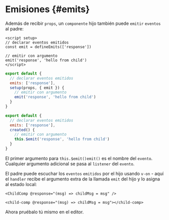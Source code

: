 # Emisiones {#emits}

Además de recibir `props`, un `componente` hijo también puede `emitir` `eventos` al padre:

<div class="composition-api">
<div class="sfc">

```vue
<script setup>
// declarar eventos emitidos
const emit = defineEmits(['response'])

// emitir con argumento
emit('response', 'hello from child')
</script>
```

</div>

<div class="html">

```js
export default {
  // declarar eventos emitidos
  emits: ['response'],
  setup(props, { emit }) {
    // emitir con argumento
    emit('response', 'hello from child')
  }
}
```

</div>

</div>

<div class="options-api">

```js
export default {
  // declarar eventos emitidos
  emits: ['response'],
  created() {
    // emitir con argumento
    this.$emit('response', 'hello from child')
  }
}
```

</div>

El primer argumento para <span class="options-api">`this.$emit()`</span><span class="composition-api">`emit()`</span> es el nombre del `evento`. Cualquier argumento adicional se pasa al `listener` del `evento`.

El padre puede escuchar los `eventos` `emitidos` por el hijo usando `v-on` - aquí el `handler` recibe el argumento extra de la llamada `emit` del hijo y lo asigna al estado local:

<div class="sfc">

```vue-html
<ChildComp @response="(msg) => childMsg = msg" />
```

</div>
<div class="html">

```vue-html
<child-comp @response="(msg) => childMsg = msg"></child-comp>
```

</div>

Ahora pruébalo tú mismo en el editor.